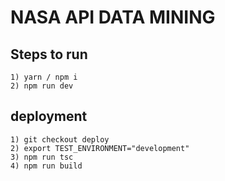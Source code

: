 # NASA API DATA MINING

## Steps to run

```
1) yarn / npm i
2) npm run dev
```

## deployment

```
1) git checkout deploy
2) export TEST_ENVIRONMENT="development"
3) npm run tsc
4) npm run build
```
